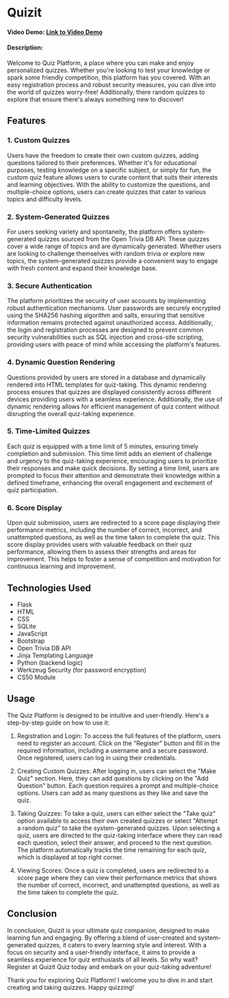 # Quizit

#### Video Demo: [Link to Video Demo](https://youtu.be/yhcOtwTsDfA)

#### Description:

Welcome to Quiz Platform, a place where you can make and enjoy personalized quizzes. Whether you're looking to test your knowledge or spark some friendly competition, this platform has you covered. With an easy registration process and robust security measures, you can dive into the world of quizzes worry-free! Additionally, there random quizzes to explore that ensure there's always something new to discover!

## Features

### 1. Custom Quizzes

Users have the freedom to create their own custom quizzes, adding questions tailored to their preferences. Whether it's for educational purposes, testing knowledge on a specific subject, or simply for fun, the custom quiz feature allows users to curate content that suits their interests and learning objectives. With the ability to customize the questions, and multiple-choice options, users can create quizzes that cater to various topics and difficulty levels.

### 2. System-Generated Quizzes

For users seeking variety and spontaneity, the platform offers system-generated quizzes sourced from the Open Trivia DB API. These quizzes cover a wide range of topics and are dynamically generated. Whether users are looking to challenge themselves with random trivia or explore new topics, the system-generated quizzes provide a convenient way to engage with fresh content and expand their knowledge base.

### 3. Secure Authentication

The platform prioritizes the security of user accounts by implementing robust authentication mechanisms. User passwords are securely encrypted using the SHA256 hashing algorithm and salts, ensuring that sensitive information remains protected against unauthorized access. Additionally, the login and registration processes are designed to prevent common security vulnerabilities such as SQL injection and cross-site scripting, providing users with peace of mind while accessing the platform's features.

### 4. Dynamic Question Rendering

Questions provided by users are stored in a database and dynamically rendered into HTML templates for quiz-taking. This dynamic rendering process ensures that quizzes are displayed consistently across different devices providing users with a seamless experience. Additionally, the use of dynamic rendering allows for efficient management of quiz content without disrupting the overall quiz-taking experience.

### 5. Time-Limited Quizzes

Each quiz is equipped with a time limit of 5 minutes, ensuring timely completion and submission. This time limit adds an element of challenge and urgency to the quiz-taking experience, encouraging users to prioritize their responses and make quick decisions. By setting a time limit, users are prompted to focus their attention and demonstrate their knowledge within a defined timeframe, enhancing the overall engagement and excitement of quiz participation.

### 6. Score Display

Upon quiz submission, users are redirected to a score page displaying their performance metrics, including the number of correct, incorrect, and unattempted questions, as well as the time taken to complete the quiz. This score display provides users with valuable feedback on their quiz performance, allowing them to assess their strengths and areas for improvement. This helps to foster a sense of competition and motivation for continuous learning and improvement.

## Technologies Used

- Flask
- HTML
- CSS
- SQLite
- JavaScript
- Bootstrap
- Open Trivia DB API
- Jinja Templating Language
- Python (backend logic)
- Werkzeug Security (for password encryption)
- CS50 Module

## Usage

The Quiz Platform is designed to be intuitive and user-friendly. Here's a step-by-step guide on how to use it:

1. Registration and Login: To access the full features of the platform, users need to register an account. Click on the "Register" button and fill in the required information, including a username and a secure password. Once registered, users can log in using their credentials.

2. Creating Custom Quizzes: After logging in, users can select the "Make Quiz" section. Here, they can add questions by clicking on the "Add Question" button. Each question requires a prompt and multiple-choice options. Users can add as many questions as they like and save the quiz.

3. Taking Quizzes: To take a quiz, users can either select the "Take quiz" option available to access their own created quizzes or select "Attempt a random quiz" to take the system-generated quizzes. Upon selecting a quiz, users are directed to the quiz-taking interface where they can read each question, select their answer, and proceed to the next question. The platform automatically tracks the time remaining for each quiz, which is displayed at top right corner.

4. Viewing Scores: Once a quiz is completed, users are redirected to a score page where they can view their performance metrics that shows the number of correct, incorrect, and unattempted questions, as well as the time taken to complete the quiz.

## Conclusion

In conclusion, Quizit is your ultimate quiz companion, designed to make learning fun and engaging. By offering a blend of user-created and system-generated quizzes, it caters to every learning style and interest. With a focus on security and a user-friendly interface, it aims to provide a seamless experience for quiz enthusiasts of all levels. So why wait? Register at Quizit Quiz today and embark on your quiz-taking adventure!

Thank you for exploring Quiz Platform! I welcome you to dive in and start creating and taking quizzes. Happy quizzing!